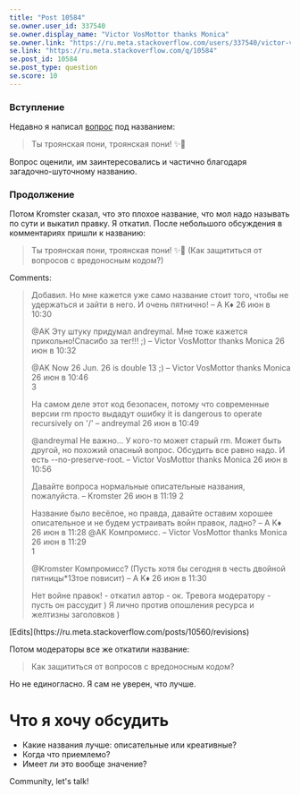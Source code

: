 ```yaml
---
title: "Post 10584"
se.owner.user_id: 337540
se.owner.display_name: "Victor VosMottor thanks Monica"
se.owner.link: "https://ru.meta.stackoverflow.com/users/337540/victor-vosmottor-thanks-monica"
se.link: "https://ru.meta.stackoverflow.com/q/10584"
se.post_id: 10584
se.post_type: question
se.score: 10
---
```

<h3>Вступление</h3>
<p>Недавно я написал <a href="https://ru.meta.stackoverflow.com/questions/10560/%d0%a2%d1%8b-%d1%82%d1%80%d0%be%d1%8f%d0%bd%d1%81%d0%ba%d0%b0%d1%8f-%d0%bf%d0%be%d0%bd%d0%b8-%d1%82%d1%80%d0%be%d1%8f%d0%bd%d1%81%d0%ba%d0%b0%d1%8f-%d0%bf%d0%be%d0%bd%d0%b8-%d0%9a%d0%b0%d0%ba-%d0%b7%d0%b0%d1%89%d0%b8%d1%82%d0%b8%d1%82%d1%8c%d1%81%d1%8f-%d0%be%d1%82-%d0%b2%d0%be%d0%bf%d1%80%d0%be%d1%81%d0%be%d0%b2-%d1%81-%d0%b2%d1%80%d0%b5%d0%b4%d0%be%d0%bd%d0%be%d1%81%d0%bd%d1%8b%d0%bc?cb=1">вопрос</a> под названием:</p>
<blockquote>
<p>Ты троянская пони, троянская пони! ✨🌙</p>
</blockquote>
<p>Вопрос оценили, им заинтересовались и частично благодаря загадочно-шуточному названию.</p>
<h3>Продолжение</h3>
<p>Потом Kromster сказал, что это плохое название, что мол надо называть по сути и выкатил правку. Я откатил.
После небольшого обсуждения в комментариях пришли к названию:</p>
<blockquote>
<p>Ты троянская пони, троянская пони! ✨🌙 (Как защититься от вопросов с вредоносным кодом?)</p>
</blockquote>
<p>Comments:</p>
<blockquote> 
Добавил. Но мне кажется уже само название стоит того, чтобы не удержаться и зайти в него. И очень пятнично! – A K♦ 26 июн в 10:30
<p>@AK Эту штуку придумал andreymal. Мне тоже кажется прикольно!Спасибо за тег!!! ;) – Victor VosMottor thanks Monica 26 июн в 10:32</p>
<p>@AK Now 26 Jun. 26 is double 13 ;) – Victor VosMottor thanks Monica 26 июн в 10:46<br />
3</p>
<p>На самом деле этот код безопасен, потому что современные версии rm просто выдадут ошибку it is dangerous to operate recursively on '/' – andreymal 26 июн в 10:49</p>
<p>@andreymal Не важно... У кого-то может старый rm. Может быть другой, но похожий опасный вопрос. Обсудить все равно надо. И есть --no-preserve-root. – Victor VosMottor thanks Monica 26 июн в 10:56</p>
<p>Давайте вопроса нормальные описательные названия, пожалуйста. – Kromster 26 июн в 11:19
2</p>
<p>Название было весёлое, но правда, давайте оставим хорошее описательное и не будем устраивать войн правок, ладно? – A K♦ 26 июн в 11:28
@AK Компромисс. – Victor VosMottor thanks Monica 26 июн в 11:29<br />
1</p>
<p>@Kromster Компромисс? (Пусть хотя бы сегодня в честь двойной пятницы*13тое повисит) – A K♦ 26 июн в 11:30</p>
<p>Нет войне правок! - откатил автор - ок. Тревога модератору - пусть он рассудит ) Я лично против опошления ресурса и желтизны заголовков )</p>
</blockquote>
[Edits](https://ru.meta.stackoverflow.com/posts/10560/revisions)
<p>Потом модераторы все же откатили название:</p>
<blockquote>
<p>Как защититься от вопросов с вредоносным кодом?</p>
</blockquote>
<p>Hо не единогласно. Я сам не уверен, что лучше.</p>
<h1>Что я хочу обсудить</h1>
<ul>
<li>Какие названия лучше: описательные или креативные?</li>
<li>Когда что приемлемо?</li>
<li>Имеет ли это вообще значение?</li>
</ul>
<p>Community, let's talk!</p>
